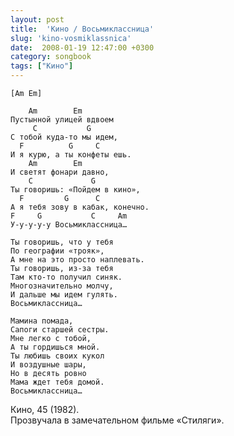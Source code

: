 ```yaml
---
layout: post
title:  'Кино / Восьмиклассница'
slug: 'kino-vosmiklassnica'
date:  2008-01-19 12:47:00 +0300
category: songbook
tags: ["Кино"]
---
```


	[Am Em]
	
	    Am        Em
	Пустынной улицей вдвоем
	     C           G
	С тобой куда-то мы идем,
	  F          G     C
	И я курю, а ты конфеты ешь.
	    Am        Em
	И светят фонари давно,
	    C             G
	Ты говоришь: «Пойдем в кино»,
	  F         G      C
	А я тебя зову в кабак, конечно.
	F     G           C     Am
	У-у-у-у-у Восьмиклассница…
	
	Ты говоришь, что у тебя
	По географии «трояк»,
	А мне на это просто наплевать.
	Ты говоришь, из-за тебя
	Там кто-то получил синяк.
	Многозначительно молчу,
	И дальше мы идем гулять.
	Восьмиклассница…
	
	Мамина помада,
	Сапоги старшей сестры.
	Мне легко с тобой,
	А ты гордишься мной.
	Ты любишь своих кукол
	И воздушные шары,
	Но в десять ровно
	Мама ждет тебя домой.
	Восьмиклассница…

Кино, 45 (1982).  
Прозвучала в замечательном фильме «Стиляги».

